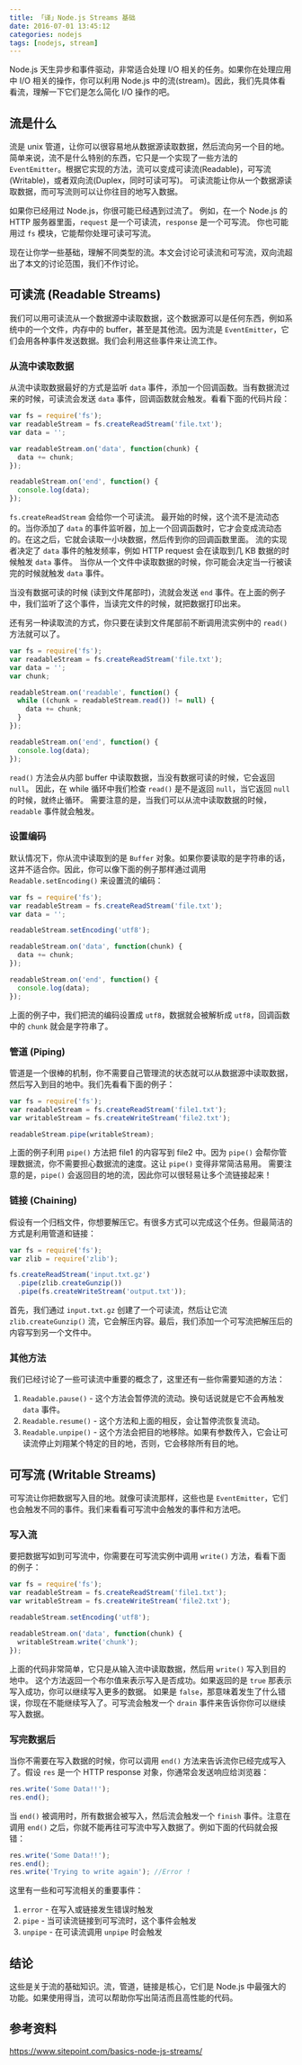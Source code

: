```yaml
---
title: 「译」Node.js Streams 基础
date: 2016-07-01 13:45:12
categories: nodejs
tags: [nodejs, stream]
---
```


Node.js 天生异步和事件驱动，非常适合处理 I/O 相关的任务。如果你在处理应用中 I/O 相关的操作，你可以利用 Node.js 中的流(stream)。因此，我们先具体看看流，理解一下它们是怎么简化 I/O 操作的吧。

## 流是什么

流是 unix 管道，让你可以很容易地从数据源读取数据，然后流向另一个目的地。
简单来说，流不是什么特别的东西，它只是一个实现了一些方法的 `EventEmitter`。根据它实现的方法，流可以变成可读流(Readable)，可写流(Writable)，或者双向流(Duplex，同时可读可写)。
可读流能让你从一个数据源读取数据，而可写流则可以让你往目的地写入数据。


如果你已经用过 Node.js，你很可能已经遇到过流了。
例如，在一个 Node.js 的 HTTP 服务器里面，`request` 是一个可读流，`response` 是一个可写流。
你也可能用过 `fs` 模块，它能帮你处理可读可写流。
 

现在让你学一些基础，理解不同类型的流。本文会讨论可读流和可写流，双向流超出了本文的讨论范围，我们不作讨论。
 
## 可读流 (Readable Streams)

我们可以用可读流从一个数据源中读取数据，这个数据源可以是任何东西，例如系统中的一个文件，内存中的 buffer，甚至是其他流。因为流是 `EventEmitter`，它们会用各种事件发送数据。我们会利用这些事件来让流工作。

### 从流中读取数据

从流中读取数据最好的方式是监听 `data` 事件，添加一个回调函数。当有数据流过来的时候，可读流会发送 `data` 事件，回调函数就会触发。看看下面的代码片段：

```js
var fs = require('fs');
var readableStream = fs.createReadStream('file.txt');
var data = '';

var readableStream.on('data', function(chunk) {
  data += chunk;
});

readableStream.on('end', function() {
  console.log(data);
});
```

`fs.createReadStream` 会给你一个可读流。
最开始的时候，这个流不是流动态的。当你添加了 `data` 的事件监听器，加上一个回调函数时，它才会变成流动态的。在这之后，它就会读取一小块数据，然后传到你的回调函数里面。
流的实现者决定了 `data` 事件的触发频率，例如 HTTP request 会在读取到几 KB 数据的时候触发 `data` 事件。 当你从一个文件中读取数据的时候，你可能会决定当一行被读完的时候就触发 `data` 事件。


当没有数据可读的时候 (读到文件尾部时)，流就会发送 `end` 事件。在上面的例子中，我们监听了这个事件，当读完文件的时候，就把数据打印出来。


还有另一种读取流的方式，你只要在读到文件尾部前不断调用流实例中的 `read()` 方法就可以了。

```js
var fs = require('fs');
var readableStream = fs.createReadStream('file.txt');
var data = '';
var chunk;

readableStream.on('readable', function() {
  while ((chunk = readableStream.read()) != null) {
    data += chunk;
  }
});

readableStream.on('end', function() {
  console.log(data);
});
```

`read()` 方法会从内部 buffer 中读取数据，当没有数据可读的时候，它会返回 `null`。
因此，在 while 循环中我们检查 `read()` 是不是返回 `null`，当它返回 `null` 的时候，就终止循环。
需要注意的是，当我们可以从流中读取数据的时候，`readable` 事件就会触发。


### 设置编码

默认情况下，你从流中读取到的是 `Buffer` 对象。如果你要读取的是字符串的话，这并不适合你。因此，你可以像下面的例子那样通过调用 `Readable.setEncoding()` 来设置流的编码：

```js
var fs = require('fs');
var readableStream = fs.createReadStream('file.txt');
var data = '';

readableStream.setEncoding('utf8');

readableStream.on('data', function(chunk) {
  data += chunk;
});

readableStream.on('end', function() {
  console.log(data);
});
```

上面的例子中，我们把流的编码设置成 `utf8`，数据就会被解析成 `utf8`，回调函数中的 `chunk` 就会是字符串了。

### 管道 (Piping)

管道是一个很棒的机制，你不需要自己管理流的状态就可以从数据源中读取数据，然后写入到目的地中。我们先看看下面的例子：

```js
var fs = require('fs');
var readableStream = fs.createReadStream('file1.txt');
var writableStream = fs.createWriteStream('file2.txt');

readableStream.pipe(writableStream);
```

上面的例子利用 `pipe()` 方法把 file1 的内容写到 file2 中。因为 `pipe()` 会帮你管理数据流，你不需要担心数据流的速度。这让 `pipe()` 变得非常简洁易用。
需要注意的是，`pipe()` 会返回目的地的流，因此你可以很轻易让多个流链接起来！

### 链接 (Chaining)

假设有一个归档文件，你想要解压它。有很多方式可以完成这个任务。但最简洁的方式是利用管道和链接：

```js
var fs = require('fs');
var zlib = require('zlib');

fs.createReadStream('input.txt.gz')
  .pipe(zlib.createGunzip())
  .pipe(fs.createWriteStream('output.txt'));
```

首先，我们通过 `input.txt.gz` 创建了一个可读流，然后让它流 `zlib.createGunzip()` 流，它会解压内容。最后，我们添加一个可写流把解压后的内容写到另一个文件中。


### 其他方法

我们已经讨论了一些可读流中重要的概念了，这里还有一些你需要知道的方法：

1. `Readable.pause()` - 这个方法会暂停流的流动。换句话说就是它不会再触发 `data` 事件。
2. `Readable.resume()` - 这个方法和上面的相反，会让暂停流恢复流动。
3. `Readable.unpipe()` - 这个方法会把目的地移除。如果有参数传入，它会让可读流停止刘翔某个特定的目的地，否则，它会移除所有目的地。


## 可写流 (Writable Streams)

可写流让你把数据写入目的地。就像可读流那样，这些也是 `EventEmitter`，它们也会触发不同的事件。我们来看看可写流中会触发的事件和方法吧。

### 写入流

要把数据写如到可写流中，你需要在可写流实例中调用 `write()` 方法，看看下面的例子：

```js
var fs = require('fs');
var readableStream = fs.createReadStream('file1.txt');
var writableStream = fs.createWriteStream('file2.txt');

readableStream.setEncoding('utf8');

readableStream.on('data', function(chunk) {
  writableStream.write('chunk');
});
```

上面的代码非常简单，它只是从输入流中读取数据，然后用 `write()` 写入到目的地中。
这个方法返回一个布尔值来表示写入是否成功。如果返回的是 `true` 那表示写入成功，你可以继续写入更多的数据。 如果是 `false`，那意味着发生了什么错误，你现在不能继续写入了。可写流会触发一个 `drain` 事件来告诉你你可以继续写入数据。

### 写完数据后

当你不需要在写入数据的时候，你可以调用 `end()` 方法来告诉流你已经完成写入了。假设 `res` 是一个 HTTP response 对象，你通常会发送响应给浏览器：

```js
res.write('Some Data!!');
res.end();
```

当 `end()` 被调用时，所有数据会被写入，然后流会触发一个 `finish` 事件。注意在调用 `end()` 之后，你就不能再往可写流中写入数据了。例如下面的代码就会报错：

```js
res.write('Some Data!!');
res.end();
res.write('Trying to write again'); //Error !
```

这里有一些和可写流相关的重要事件：

1. `error` - 在写入或链接发生错误时触发
2. `pipe` - 当可读流链接到可写流时，这个事件会触发
3. `unpipe` -  在可读流调用 `unpipe` 时会触发


## 结论

这些是关于流的基础知识。流，管道，链接是核心，它们是 Node.js 中最强大的功能。如果使用得当，流可以帮助你写出简洁而且高性能的代码。


## 参考资料
https://www.sitepoint.com/basics-node-js-streams/
